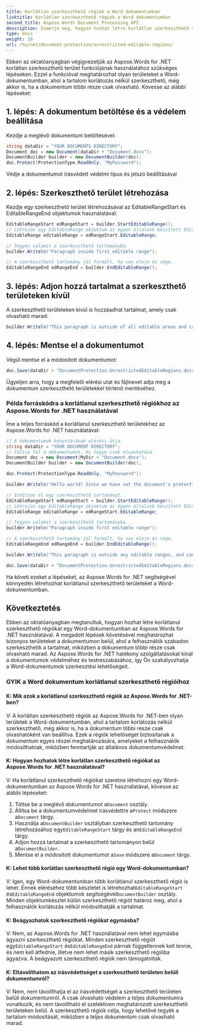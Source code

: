```yaml
---
title: Korlátlan szerkeszthető régiók a Word dokumentumban
linktitle: Korlátlan szerkeszthető régiók a Word dokumentumban
second_title: Aspose.Words Document Processing API
description: Ismerje meg, hogyan hozhat létre korlátlan szerkeszthető területeket egy Word-dokumentumban az Aspose.Words for .NET segítségével.
type: docs
weight: 10
url: /hu/net/document-protection/unrestricted-editable-regions/
---
```

Ebben az oktatóanyagban végigvezetjük az Aspose.Words for .NET korlátlan szerkeszthető terület funkciójának használatához szükséges lépéseken. Ezzel a funkcióval meghatározhat olyan területeket a Word-dokumentumban, ahol a tartalom korlátozás nélkül szerkeszthető, még akkor is, ha a dokumentum többi része csak olvasható. Kövesse az alábbi lépéseket:

## 1. lépés: A dokumentum betöltése és a védelem beállítása

Kezdje a meglévő dokumentum betöltésével:

```csharp
string dataDir = "YOUR DOCUMENTS DIRECTORY";
Document doc = new Document(dataDir + "Document.docx");
DocumentBuilder builder = new DocumentBuilder(doc);
doc.Protect(ProtectionType.ReadOnly, "MyPassword");
```

Védje a dokumentumot írásvédett védelmi típus és jelszó beállításával

## 2. lépés: Szerkeszthető terület létrehozása

Kezdje egy szerkeszthető terület létrehozásával az EditableRangeStart és EditableRangeEnd objektumok használatával:

```csharp
EditableRangeStart edRangeStart = builder.StartEditableRange();
// Létrejön egy EditableRange objektum az éppen általunk készített EditableRangeStart számára.
EditableRange editableRange = edRangeStart.EditableRange;

// Tegyen valamit a szerkeszthető tartományba.
builder.Writeln("Paragraph inside first editable range");

// A szerkeszthető tartomány jól formált, ha van eleje és vége.
EditableRangeEnd edRangeEnd = builder.EndEditableRange();

```

## 3. lépés: Adjon hozzá tartalmat a szerkeszthető területeken kívül

A szerkeszthető területeken kívül is hozzáadhat tartalmat, amely csak olvasható marad:

```csharp
builder.Writeln("This paragraph is outside of all editable areas and cannot be edited.");
```

## 4. lépés: Mentse el a dokumentumot

Végül mentse el a módosított dokumentumot:

```csharp
doc.Save(dataDir + "DocumentProtection.UnrestrictedEditableRegions.docx");
```

Ügyeljen arra, hogy a megfelelő elérési utat és fájlnevet adja meg a dokumentum szerkeszthető területekkel történő mentéséhez.

### Példa forráskódra a korlátlanul szerkeszthető régiókhoz az Aspose.Words for .NET használatával

Íme a teljes forráskód a korlátlanul szerkeszthető területekhez az Aspose.Words for .NET használatával:

```csharp
// A dokumentumok könyvtárának elérési útja.
string dataDir = "YOUR DOCUMENT DIRECTORY";
// Töltse fel a dokumentumot, és tegye csak olvashatóvá.
Document doc = new Document(MyDir + "Document.docx");
DocumentBuilder builder = new DocumentBuilder(doc);

doc.Protect(ProtectionType.ReadOnly, "MyPassword");

builder.Writeln("Hello world! Since we have set the document's protection level to read-only, " + "we cannot edit this paragraph without the password.");

// Indítson el egy szerkeszthető tartományt.
EditableRangeStart edRangeStart = builder.StartEditableRange();
// Létrejön egy EditableRange objektum az éppen általunk készített EditableRangeStart számára.
EditableRange editableRange = edRangeStart.EditableRange;

// Tegyen valamit a szerkeszthető tartományba.
builder.Writeln("Paragraph inside first editable range");

// A szerkeszthető tartomány jól formált, ha van eleje és vége.
EditableRangeEnd edRangeEnd = builder.EndEditableRange();

builder.Writeln("This paragraph is outside any editable ranges, and cannot be edited.");

doc.Save(dataDir + "DocumentProtection.UnrestrictedEditableRegions.docx");

```
Ha követi ezeket a lépéseket, az Aspose.Words for .NET segítségével könnyedén létrehozhat korlátlanul szerkeszthető területeket a Word-dokumentumban.

## Következtetés
Ebben az oktatóanyagban megtanultuk, hogyan hozhat létre korlátlanul szerkeszthető régiókat egy Word-dokumentumban az Aspose.Words for .NET használatával. A megadott lépések követésével meghatározhat bizonyos területeket a dokumentumon belül, ahol a felhasználók szabadon szerkeszthetik a tartalmat, miközben a dokumentum többi része csak olvasható marad. Az Aspose.Words for .NET hatékony szolgáltatásokat kínál a dokumentumok védelméhez és testreszabásához, így Ön szabályozhatja a Word-dokumentumok szerkesztési lehetőségeit.

### GYIK a Word dokumentum korlátlanul szerkeszthető régióihoz

#### K: Mik azok a korlátlanul szerkeszthető régiók az Aspose.Words for .NET-ben?

V: A korlátlan szerkeszthető régiók az Aspose.Words for .NET-ben olyan területek a Word-dokumentumban, ahol a tartalom korlátozás nélkül szerkeszthető, még akkor is, ha a dokumentum többi része csak olvashatóként van beállítva. Ezek a régiók lehetőséget biztosítanak a dokumentum egyes részei meghatározására, amelyeket a felhasználók módosíthatnak, miközben fenntartják az általános dokumentumvédelmet.

#### K: Hogyan hozhatok létre korlátlan szerkeszthető régiókat az Aspose.Words for .NET használatával?

V: Ha korlátlanul szerkeszthető régiókat szeretne létrehozni egy Word-dokumentumban az Aspose.Words for .NET használatával, kövesse az alábbi lépéseket:
1.  Töltse be a meglévő dokumentumot a`Document` osztály.
2.  Állítsa be a dokumentumvédelmet írásvédettre a`Protect` módszere a`Document` tárgy.
3.  Használja a`DocumentBuilder` osztályban szerkeszthető tartomány létrehozásához egy`EditableRangeStart` tárgy és an`EditableRangeEnd` tárgy.
4.  Adjon hozzá tartalmat a szerkeszthető tartományon belül a`DocumentBuilder`.
5.  Mentse el a módosított dokumentumot a`Save` módszere a`Document` tárgy.

#### K: Lehet több korlátlan szerkeszthető régió egy Word-dokumentumban?

V: Igen, egy Word-dokumentumban több korlátlanul szerkeszthető régió is lehet. Ennek eléréséhez több készletet is létrehozhat`EditableRangeStart` és`EditableRangeEnd` objektumok segítségével`DocumentBuilder` osztály. Minden objektumkészlet külön szerkeszthető régiót határoz meg, ahol a felhasználók korlátozás nélkül módosíthatják a tartalmat.

#### K: Beágyazhatok szerkeszthető régiókat egymásba?

 V: Nem, az Aspose.Words for .NET használatával nem lehet egymásba ágyazni szerkeszthető régiókat. Minden szerkeszthető régiót egy`EditableRangeStart` és`EditableRangeEnd` párnak függetlennek kell lennie, és nem kell átfednie, illetve nem lehet másik szerkeszthető régióba ágyazva. A beágyazott szerkeszthető régiók nem támogatottak.

#### K: Eltávolíthatom az írásvédettséget a szerkeszthető területen belüli dokumentumról?

V: Nem, nem távolíthatja el az írásvédettséget a szerkeszthető területen belüli dokumentumról. A csak olvasható védelem a teljes dokumentumra vonatkozik, és nem távolítható el szelektíven meghatározott szerkeszthető területeken belül. A szerkeszthető régiók célja, hogy lehetővé tegyék a tartalom módosítását, miközben a teljes dokumentum csak olvasható marad.
